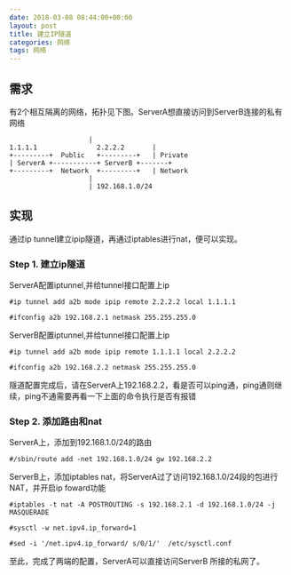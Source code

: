 ```yaml
---
date: 2018-03-08 08:44:00+00:00
layout: post
title: 建立IP隧道
categories: 网络
tags: 网络
---
```



## 需求


  有2个相互隔离的网络，拓扑见下图。ServerA想直接访问到ServerB连接的私有网络

						|
    1.1.1.1               2.2.2.2		|
    +---------+  Public   +---------+	| Private
    | ServerA +-----------+ ServerB +-------+
    +---------+  Network  +---------+	| Network
						|
						| 192.168.1.0/24 

## 实现


  通过ip tunnel建立ipip隧道，再通过iptables进行nat，便可以实现。


### Step 1. 建立ip隧道

  ServerA配置iptunnel,并给tunnel接口配置上ip

```
#ip tunnel add a2b mode ipip remote 2.2.2.2 local 1.1.1.1

#ifconfig a2b 192.168.2.1 netmask 255.255.255.0
```

  ServerB配置iptunnel,并给tunnel接口配置上ip
```
#ip tunnel add a2b mode ipip remote 1.1.1.1 local 2.2.2.2

#ifconfig a2b 192.168.2.2 netmask 255.255.255.0
```
  隧道配置完成后，请在ServerA上192.168.2.2，看是否可以ping通，ping通则继续，ping不通需要再看一下上面的命令执行是否有报错

### Step 2. 添加路由和nat

  ServerA上，添加到192.168.1.0/24的路由

```
#/sbin/route add -net 192.168.1.0/24 gw 192.168.2.2
```
  ServerB上，添加iptables nat，将ServerA过了访问192.168.1.0/24段的包进行NAT，并开启ip foward功能

```
#iptables -t nat -A POSTROUTING -s 192.168.2.1 -d 192.168.1.0/24 -j MASQUERADE

#sysctl -w net.ipv4.ip_forward=1

#sed -i '/net.ipv4.ip_forward/ s/0/1/'  /etc/sysctl.conf
```

  至此，完成了两端的配置，ServerA可以直接访问ServerB 所接的私网了。
